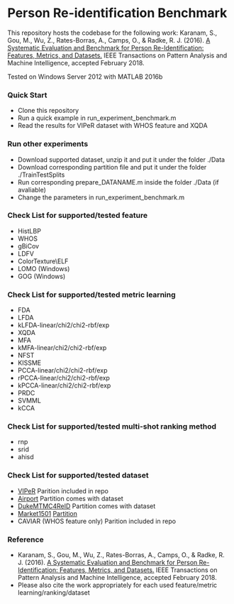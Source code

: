 # Person Re-identification Benchmark
This repository hosts the codebase for the following work:
Karanam, S., Gou, M., Wu, Z., Rates-Borras, A., Camps, O., & Radke, R. J. (2016). 
[A Systematic Evaluation and Benchmark for Person Re-Identification: Features, Metrics, and Datasets.](https://arxiv.org/abs/1605.09653) IEEE Transactions on Pattern Analysis and Machine Intelligence, accepted February 2018.

Tested on Windows Server 2012 with MATLAB 2016b

### Quick Start
* Clone this repository
* Run a quick example in run_experiment_benchmark.m
* Read the results for VIPeR dataset with WHOS feature and XQDA

### Run other experiments
* Download supported dataset, unzip it and put it under the folder ./Data 
* Download corresponding partition file and put it under the folder ./TrainTestSplits
* Run corresponding prepare_DATANAME.m inside the folder ./Data (if avaliable)
* Change the parameters in run_experiment_benchmark.m 

### Check List for supported/tested feature
* HistLBP
* WHOS
* gBiCov
* LDFV
* ColorTexture\ELF
* LOMO (Windows)
* GOG (Windows)

### Check List for supported/tested metric learning
* FDA
* LFDA
* kLFDA-linear/chi2/chi2-rbf/exp
* XQDA
* MFA
* kMFA-linear/chi2/chi2-rbf/exp
* NFST
* KISSME
* PCCA-linear/chi2/chi2-rbf/exp
* rPCCA-linear/chi2/chi2-rbf/exp
* kPCCA-linear/chi2/chi2-rbf/exp
* PRDC
* SVMML
* kCCA

### Check List for supported/tested multi-shot ranking method
* rnp
* srid
* ahisd

### Check List for supported/tested dataset
* [VIPeR](http://users.soe.ucsc.edu/~manduchi/VIPeR.v1.0.zip) Parition included in repo
* [Airport](http://www.northeastern.edu/alert/transitioning-technology/alert-datasets/alert-airport-re-identification-dataset/) Partition comes with dataset
* [DukeMTMC4ReID](http://robustsystems.coe.neu.edu/sites/robustsystems.coe.neu.edu/files/systems/dataset/DukeMTMC4ReID.zip) Partition comes with dataset
* [Market1501](http://www.liangzheng.org/Project/project_reid.html) [Partition](http://robustsystems.coe.neu.edu/sites/robustsystems.coe.neu.edu/files/systems/code/reid_benchmark/partition/Partition_market.mat)
* CAVIAR (WHOS feature only) Parition included in repo

### Reference
* Karanam, S., Gou, M., Wu, Z., Rates-Borras, A., Camps, O., & Radke, R. J. (2016). 
[A Systematic Evaluation and Benchmark for Person Re-Identification: Features, Metrics, and Datasets.](https://arxiv.org/abs/1605.09653) IEEE Transactions on Pattern Analysis and Machine Intelligence, accepted February 2018.
* Please also cite the work appropriately for each used feature/metric learning/ranking/dataset 
